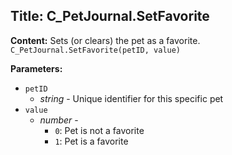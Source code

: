 ## Title: C_PetJournal.SetFavorite

**Content:**
Sets (or clears) the pet as a favorite.
`C_PetJournal.SetFavorite(petID, value)`

**Parameters:**
- `petID`
  - *string* - Unique identifier for this specific pet
- `value`
  - *number* -
    - `0`: Pet is not a favorite
    - `1`: Pet is a favorite